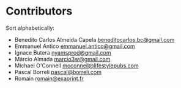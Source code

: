 Contributors
============

Sort alphabetically:

* Benedito Carlos Almeida Capela <beneditocarlos.bc@gmail.com>
* Emmanuel Antico <emmanuel.antico@gmail.com>
* Ignace Butera <nyamsprod@gmail.com>
* Márcio Almada <marcio3w@gmail.com>
* Michael O'Connell <moconnell@lifestylepubs.com>
* Pascal Borreli <pascal@borreli.com>
* Romain <romain@exaprint.fr>
